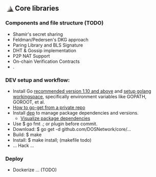 ## <img align="left" width=30 src="media/logo-white.jpg"> Core libraries


### Components and file structure (TODO)
- Shamir's secret sharing 
- Feldman/Pedersen's DKG approach
- Paring Library and BLS Signature
- DHT & Gossip implementation
- P2P NAT Support
- On-chain Verification Contracts
- .



### DEV setup and workflow:
- Install Go [recommended version 1.10 and above](https://blog.golang.org/go1.10) and [setup golang workingspace](https://golang.org/doc/install), specifically environment variables like GOPATH, GOROOT, et al.
- [How to go-get from a private repo](https://blog.wilianto.com/go-get-from-private-repository.html)
- Install [dep](https://golang.github.io/dep/docs/daily-dep.html#key-takeaways) to manage package dependencies and versions.
  - [Visualize package dependencies](https://golang.github.io/dep/docs/daily-dep.html#visualizing-dependencies)
- Use $ go fmt .; or plugin before commit.
- Download: $ go get -d github.com/DOSNetwork/core/...
- Build: $ make
- Install: $ make install; (makefile todo) 
- ... Hack ...




### Deploy 
- Dockerize ... (TODO)

